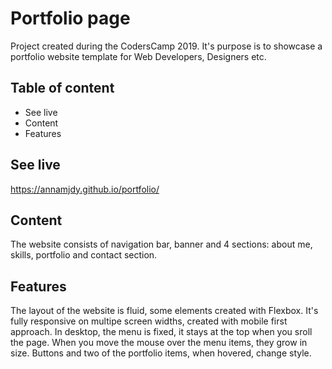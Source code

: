 # Portfolio page 

Project created during the CodersCamp 2019. It's purpose is to showcase a portfolio website template for Web Developers, Designers etc.

## Table of content 
* See live
* Content
* Features

## See live

https://annamjdy.github.io/portfolio/

## Content 

The website consists of navigation bar, banner and 4 sections: about me, skills, portfolio and contact section.

## Features

The layout of the website is fluid, some elements created with Flexbox. It's fully responsive on multipe screen widths, created with mobile first approach. In desktop, the menu is fixed, it stays at the top when you sroll the page. When you move the mouse over the menu items, they grow in size. Buttons and two of the portfolio items, when hovered, change style. 


